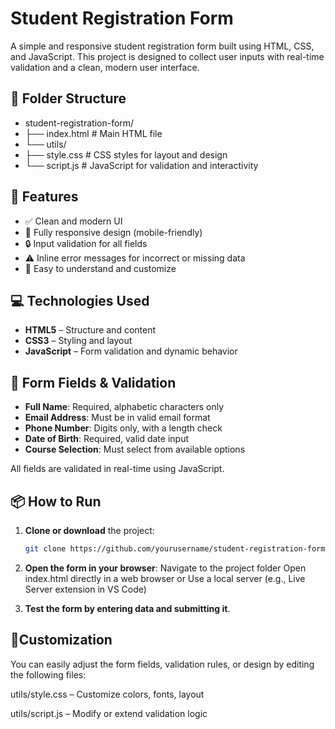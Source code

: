 # Student Registration Form

A simple and responsive student registration form built using HTML, CSS, and JavaScript. This project is designed to collect user inputs with real-time validation and a clean, modern user interface.

## 📁 Folder Structure
- student-registration-form/
- ├── index.html # Main HTML file
- └── utils/
- ├── style.css # CSS styles for layout and design
- └── script.js # JavaScript for validation and interactivity

## 🚀 Features

- ✅ Clean and modern UI
- 📱 Fully responsive design (mobile-friendly)
- 🔒 Input validation for all fields
- ⚠️ Inline error messages for incorrect or missing data
- 🎯 Easy to understand and customize

## 💻 Technologies Used

- **HTML5** – Structure and content
- **CSS3** – Styling and layout
- **JavaScript** – Form validation and dynamic behavior

## 📝 Form Fields & Validation

- **Full Name**: Required, alphabetic characters only
- **Email Address**: Must be in valid email format
- **Phone Number**: Digits only, with a length check
- **Date of Birth**: Required, valid date input
- **Course Selection**: Must select from available options

All fields are validated in real-time using JavaScript.

## 📦 How to Run

1. **Clone or download** the project:
   ```bash
   git clone https://github.com/yourusername/student-registration-form.git

2. **Open the form in your browser**:
Navigate to the project folder
Open index.html directly in a web browser
or Use a local server (e.g., Live Server extension in VS Code)

3. **Test the form by entering data and submitting it**.

## 🧩Customization

You can easily adjust the form fields, validation rules, or design by editing the following files:

utils/style.css – Customize colors, fonts, layout

utils/script.js – Modify or extend validation logic
